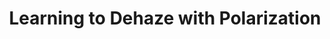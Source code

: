 ---
layout: default
title: 'Learning to Dehaze with Polarization'
authors: Chu Zhou, <strong>Minggui Teng<strong>, Yufei Han, Chao Xu, and Boxin Shi
publication: In <i>Advances in Neural Information Processing Systems</i>, 2021.
year: 2021.12
select: '0'
pdf: https://papers.nips.cc/paper/2021/file/5fd0b37cd7dbbb00f97ba6ce92bf5add-Paper.pdf
code: https://github.com/ChipsAhoyM/Learning-to-dehaze-with-polarization
official_link: ''
---
